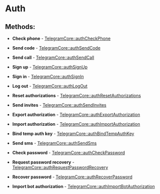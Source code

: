 # Auth

## Methods:

* **Check phone** - [TelegramCore::authCheckPhone](methods/checkphone.md)

* **Send code** - [TelegramCore::authSendCode](methods/sendcode.md)

* **Send call** - [TelegramCore::authSendCall](methods/sendcall.md)

* **Sign up** - [TelegramCore::authSignUp](methods/signup.md)

* **Sign in** - [TelegramCore::authSignIn](methods/signin.md)

* **Log out** - [TelegramCore::authLogOut](methods/logout.md)

* **Reset authorizations** - [TelegramCore::authResetAuthorizations](methods/resetauthorizations.md)

* **Send invites** - [TelegramCore::authSendInvites](methods/sendinvites.md)

* **Export authorization** - [TelegramCore::authExportAuthorization](methods/exportauthorization.md)

* **Import authorization** - [TelegramCore::authImportAuthorization](methods/importauthorization.md)

* **Bind temp auth key** - [TelegramCore::authBindTempAuthKey](methods/bindtempauthkey.md)

* **Send sms** - [TelegramCore::authSendSms](methods/sendsms.md)

* **Check password** - [TelegramCore::authCheckPassword](methods/checkpassword.md)

* **Request password recovery** - [TelegramCore::authRequestPasswordRecovery](methods/requestpasswordrecovery.md)

* **Recover password** - [TelegramCore::authRecoverPassword](methods/recoverpassword.md)

* **Import bot authorization** - [TelegramCore::authImportBotAuthorization](methods/importbotauthorization.md)

